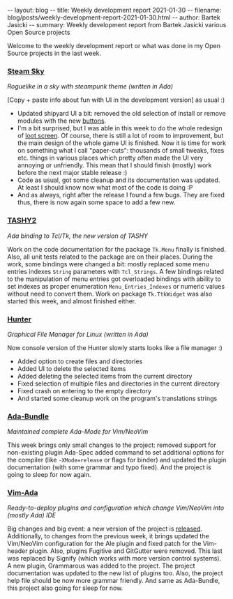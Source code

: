 -- layout: blog
-- title: Weekly development report 2021-01-30
-- filename: blog/posts/weekly-development-report-2021-01-30.html
-- author: Bartek Jasicki
-- summary: Weekly development report from Bartek Jasicki various Open Source projects

Welcome to the weekly development report or what was done in my Open Source
projects in the last week.

### [Steam Sky](https://www.laeran.pl/repositories/steamsky)

*Roguelike in a sky with steampunk theme (written in Ada)*

\[Copy + paste info about fun with UI in the development version\] as usual :)

* Updated shipyard UI a bit: removed the old selection of install or remove
modules with the new [buttons](https://imgur.com/V2rWUox).
* I'm a bit surprised, but I was able in this week to do the whole redesign of
[loot screen](https://imgur.com/C27fip5). Of course, there is still a lot of
room to improvement, but the main design of the whole game UI is finished. Now
it is time for work on something what I call "paper-cuts": thousands of small
tweaks, fixes etc. things in various places which pretty often made the UI very
annoying or unfriendly. This mean that I should finish (mostly) work before
the next major stable release :)
* Code as usual, got some cleanup and its documentation was updated. At least
I should know now what most of the code is doing :P
* And as always, right after the release I found a few bugs. They are fixed
thus, there is now again some space to add a few new.

### [TASHY2](https://www.laeran.pl/repositories/tashy2)

*Ada binding to Tcl/Tk, the new version of TASHY*

Work on the code documentation for the package `Tk.Menu` finally is finished.
Also, all unit tests related to the package are on their places. During the
work, some bindings were changed a bit: mostly replaced some menu entries
indexes `String` parameters with `Tcl_Strings`. A few bindings related to the
manipulation of menu entries got overloaded bindings with ability to set
indexes as proper enumeration `Menu_Entries_Indexes` or numeric values without
need to convert them. Work on package `Tk.TtkWidget` was also started this
week, and almost finished either.

### [Hunter](https://www.laeran.pl/repositories/hunter)

*Graphical File Manager for Linux (written in Ada)*

Now console version of the Hunter slowly starts looks like a file manager :)
* Added option to create files and directories
* Added UI to delete the selected items
* Added deleting the selected items from the current directory
* Fixed selection of multiple files and directories in the current directory
* Fixed crash on entering to the empty directory
* And started some cleanup work on the program's translations strings

### [Ada-Bundle](https://github.com/thindil/Ada-Bundle)

*Maintained complete Ada-Mode for Vim/NeoVim*

This week brings only small changes to the project: removed support for
non-existing plugin Ada-Spec added command to set additional options for the
compiler (like `-XMode=release` or flags for binder) and updated the plugin
documentation (with some grammar and typo fixed). And the project is going to
sleep for now again.

### [Vim-Ada](https://github.com/thindil/vim-ada)

*Ready-to-deploy plugins and configuration which change Vim/NeoVim into (mostly
Ada) IDE*

Big changes and big event: a new version of the project is [released](https://github.com/thindil/vim-ada/releases/tag/v11.0).
Additionally, to changes from the previous week, it brings updated the Vim/NeoVim
configuration for the Ale plugin and fixed patch for the Vim-header plugin.
Also, plugins Fugitive and GitGutter were removed. This last was replaced by
Signify (which works with more version control systems). A new plugin,
Grammarous was added to the project. The project documentation was updated to
the new list of plugins too. Also, the project help file should be now more
grammar friendly. And same as Ada-Bundle, this project also going for sleep for
now.
